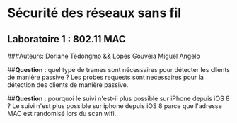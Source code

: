 # Sécurité des réseaux sans fil

## Laboratoire 1 : 802.11 MAC

###Auteurs: Doriane Tedongmo && Lopes Gouveia Miguel Angelo 





##__Question__ : quel type de trames sont nécessaires pour détecter les clients de manière passive ?
Les probes requests sont necessaires pour la détection des clients de manière passive.

##__Question__ : pourquoi le suivi n'est-il plus possible sur iPhone depuis iOS 8 ?
Le suivi n'est plus possible sur iphone depuis iOS 8 parce que l'adresse MAC est randomisé lors du scan wifi.
